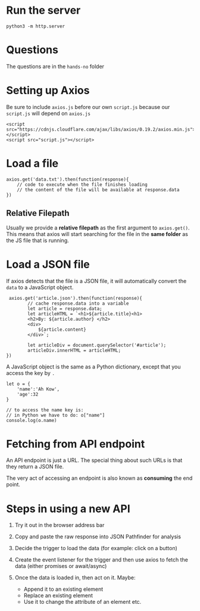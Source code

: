 # Run the server
```
python3 -m http.server
```

# Questions
The questions are in the `hands-no` folder

# Setting up Axios

Be sure to include `axios.js` before our own `script.js` because our `script.js` will depend on `axios.js`

```
<script src="https://cdnjs.cloudflare.com/ajax/libs/axios/0.19.2/axios.min.js"></script>
<script src="script.js"></script>
```

# Load a file
```
axios.get('data.txt').then(function(response){
    // code to execute when the file finishes loading
    // the content of the file will be available at response.data
})
```

## Relative Filepath
Usually we provide a **relative filepath** as the first argument to `axios.get()`. This means
that axios will start searching for the file in the **same folder** as the JS file that is
running.

# Load a JSON file
If axios detects that the file is a JSON file, it will automatically convert the `data` to a JavaScript object.

```
 axios.get('article.json').then(function(response){
        // cache response.data into a variable
        let article = response.data;
        let articleHTML = `<h1>${article.title}<h1>
        <h2>By: ${article.author} </h2>
        <div>
            ${article.content}
        </div>`;

        let articleDiv = document.querySelector('#article');
        articleDiv.innerHTML = articleHTML;
})
```

A JavaScript object is the same as a Python dictionary, except that you access the key by `.`

```
let o = {
    'name':'Ah Kow',
    'age':32
}

// to access the name key is:
// in Python we have to do: o["name"]
console.log(o.name)
```

# Fetching from API endpoint

An API endpoint is just a URL. The special thing about such URLs is that they return a JSON file.

The very act of accessing an endpoint is also known as **consuming** the end point.

# Steps in using a new API

1. Try it out in the browser address bar

2. Copy and paste the raw response into JSON Pathfinder for analysis

3. Decide the trigger to load the data (for example: click on a button)

4. Create the event listener for the trigger and then use axios to fetch the data
   (either promises or await/async)

5. Once the data is loaded in, then act on it. Maybe:
    * Append it to an existing element
    * Replace an existing element
    * Use it to change the attribute of an element etc.